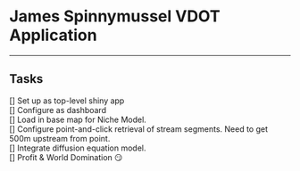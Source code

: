 # James Spinnymussel VDOT Application

---

## Tasks

[] Set up as top-level shiny app   
[] Configure as dashboard   
[] Load in base map for Niche Model.   
[] Configure point-and-click retrieval of stream segments.  Need to get 500m upstream from point.  
[] Integrate diffusion equation model.  
[] Profit & World Domination :smirk:  
